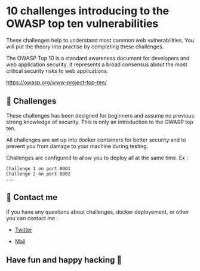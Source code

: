 # 10 challenges introducing to the OWASP top ten vulnerabilities

These challenges help to understand most common web vulnerabilities.
You will put the theory into practise by completing these challenges.

The OWASP Top 10 is a standard awareness document for developers and web application security. It represents a broad consensus about the most critical security risks to web applications.

https://owasp.org/www-project-top-ten/

## :dart: Challenges 

These challenges has been designed for beginners and assume no previous strong knowledge of security.
This is only an introduction to the OWASP top ten.

All challenges are set up into docker containers for better security and to prevent you from damage to your machine during testing.

Challenges are configured to allow you to deploy all at the same time.
Ex : 
```
Challenge 1 on port 8001
Challenge 2 on port 8002
...
```

## :envelope_with_arrow: Contact me

If you have any questions about challenges, docker deployement, or other you can contact me : 
- [Twitter](https://twitter.com/Nishacid)

- [Mail](mailto:nishacid@protonmail.com)


## Have fun and happy hacking :slightly_smiling_face:
